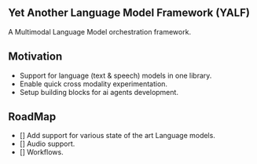 ## Yet Another Language Model Framework (YALF)

A Multimodal Language Model orchestration framework.

## Motivation

* Support for language (text & speech) models in one library.
* Enable quick cross modality experimentation.
* Setup building blocks for ai agents development.

## RoadMap

- [] Add support for various state of the art Language models.
- [] Audio support.
- [] Workflows.
